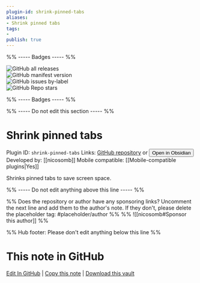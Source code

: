 ```yaml
---
plugin-id: shrink-pinned-tabs
aliases:
- Shrink pinned tabs
tags: 
- 
publish: true
---
```


%% ----- Badges ----- %%

![GitHub all releases](https://img.shields.io/github/downloads/nicosomb/obsidian-shrink-pinned-tabs/total?color=573E7A&logo=github&style=for-the-badge)   
![GitHub manifest version](https://img.shields.io/github/manifest-json/v/nicosomb/obsidian-shrink-pinned-tabs?color=573E7A&logo=github&style=for-the-badge)   
![GitHub issues by-label](https://img.shields.io/github/issues/nicosomb/obsidian-shrink-pinned-tabs/help%20wanted?color=573E7A&logo=github&style=for-the-badge)   
![GitHub Repo stars](https://img.shields.io/github/stars/nicosomb/obsidian-shrink-pinned-tabs?color=573E7A&logo=github&style=for-the-badge)

%% ----- Badges ----- %%

%% ----- Do not edit this section ----- %%

# Shrink pinned tabs

Plugin ID: `shrink-pinned-tabs`
Links: [GitHub repository](https://github.com/nicosomb/obsidian-shrink-pinned-tabs) or [<button id=HH>Open in Obsidian</button>](obsidian://show-plugin?id=shrink-pinned-tabs)
Developed by: [[nicosomb]]
Mobile compatible: [[Mobile-compatible plugins|Yes]]

Shrinks pinned tabs to save screen space.

%% ----- Do not edit anything above this line ----- %% 

%% Does the repository or author have any sponsoring links? Uncomment the next line and add them to the author's note. If they don't, please delete the placeholder tag: #placeholder/author %%
%% ![[nicosomb#Sponsor this author]] %%

%% Hub footer: Please don't edit anything below this line %%

# This note in GitHub

<span class="git-footer">[Edit In GitHub](https://github.dev/obsidian-community/obsidian-hub/blob/main/02%20-%20Community%20Expansions/02.05%20All%20Community%20Expansions/Plugins/shrink-pinned-tabs.md "git-hub-edit-note") | [Copy this note](https://raw.githubusercontent.com/obsidian-community/obsidian-hub/main/02%20-%20Community%20Expansions/02.05%20All%20Community%20Expansions/Plugins/shrink-pinned-tabs.md "git-hub-copy-note") | [Download this vault](https://github.com/obsidian-community/obsidian-hub/archive/refs/heads/main.zip "git-hub-download-vault") </span>

